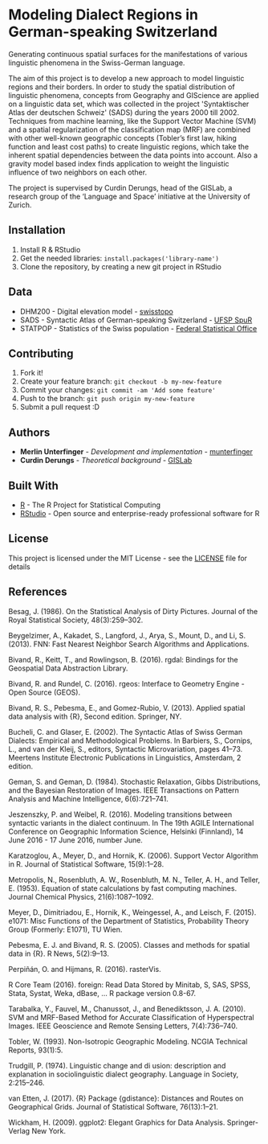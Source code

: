 # Modeling Dialect Regions in German-speaking Switzerland
Generating continuous spatial surfaces for the manifestations of various linguistic phenomena in the Swiss-German language.

The aim of this project is to develop a new approach to model linguistic regions and their borders. In order to study the spatial distribution of linguistic phenomena, concepts from Geography and GIScience are applied on a linguistic data set, which was collected in the project 'Syntaktischer Atlas der deutschen Schweiz' (SADS) during the years 2000 till 2002. Techniques from machine learning, like the Support Vector Machine (SVM) and a spatial regularization of the classification map (MRF) are combined with other well-known geographic concepts (Tobler’s first law, hiking function and least cost paths) to create linguistic regions, which take the inherent spatial dependencies between the data points into account. Also a gravity model based index finds application to weight the linguistic influence of two neighbors on each other.

The project is supervised by Curdin Derungs, head of the GISLab, a research group of the ‘Language and Space’ initiative at the University of Zurich.

## Installation

1. Install R & RStudio
2. Get the needed libraries: `install.packages('library-name')`
3. Clone the repository, by creating a new git project in RStudio

## Data

* DHM200 - Digital elevation model - [swisstopo](https://www.swisstopo.admin.ch/en/home.html)
* SADS - Syntactic Atlas of German-speaking Switzerland - [UFSP SpuR](http://www.spur.uzh.ch/en.html)
* STATPOP - Statistics of the Swiss population - [Federal Statistical Office](https://www.bfs.admin.ch/bfs/en/home.html)

## Contributing

1. Fork it!
2. Create your feature branch: `git checkout -b my-new-feature`
3. Commit your changes: `git commit -am 'Add some feature'`
4. Push to the branch: `git push origin my-new-feature`
5. Submit a pull request :D

## Authors

* **Merlin Unterfinger** - *Development and implementation* - [munterfinger](https://github.com/munterfinger)
* **Curdin Derungs** - *Theoretical background* - [GISLab](http://www.spur.uzh.ch/de/departments/gislab/personen/curdinderungs.html)

## Built With

* [R](https://www.r-project.org) -  The R Project for Statistical Computing
* [RStudio](https://www.rstudio.com) - Open source and enterprise-ready professional software for R

## License

This project is licensed under the MIT License - see the [LICENSE](LICENSE) file for details

## References
Besag, J. (1986). On the Statistical Analysis of Dirty Pictures. Journal of the Royal Statistical Society, 48(3):259–302.

Beygelzimer, A., Kakadet, S., Langford, J., Arya, S., Mount, D., and Li, S. (2013). FNN: Fast Nearest Neighbor Search Algorithms and Applications.

Bivand, R., Keitt, T., and Rowlingson, B. (2016). rgdal: Bindings for the Geospatial Data Abstraction Library.

Bivand, R. and Rundel, C. (2016). rgeos: Interface to Geometry Engine - Open Source (GEOS).

Bivand, R. S., Pebesma, E., and Gomez-Rubio, V. (2013). Applied spatial data analysis with {R}, Second edition. Springer, NY.

Bucheli, C. and Glaser, E. (2002). The Syntactic Atlas of Swiss German Dialects: Empirical and Methodological Problems. In Barbiers, S., Cornips, L., and van der Kleij, S., editors, Syntactic Microvariation, pages 41–73. Meertens Institute Electronic Publications in Linguistics, Amsterdam, 2 edition.

Geman, S. and Geman, D. (1984). Stochastic Relaxation, Gibbs Distributions, and the Bayesian Restoration of Images. IEEE Transactions on Pattern Analysis and Machine Intelligence, 6(6):721–741.

Jeszenszky, P. and Weibel, R. (2016). Modeling transitions between syntactic variants in the dialect continuum. In The 19th AGILE International Conference on Geographic Information Science, Helsinki (Finnland), 14 June 2016 - 17 June 2016, number June.

Karatzoglou, A., Meyer, D., and Hornik, K. (2006). Support Vector Algorithm in R. Journal of Statistical Software, 15(9):1–28.

Metropolis, N., Rosenbluth, A. W., Rosenbluth, M. N., Teller, A. H., and Teller, E. (1953). Equation of state calculations by fast computing machines. Journal Chemical Physics, 21(6):1087–1092.

Meyer, D., Dimitriadou, E., Hornik, K., Weingessel, A., and Leisch, F. (2015). e1071: Misc Functions of the Department of Statistics, Probability Theory Group (Formerly: E1071), TU Wien.

Pebesma, E. J. and Bivand, R. S. (2005). Classes and methods for spatial data in {R}. R News, 5(2):9–13.

Perpiñán, O. and Hijmans, R. (2016). rasterVis.

R Core Team (2016). foreign: Read Data Stored by Minitab, S, SAS, SPSS, Stata, Systat, Weka, dBase, ... R package version 0.8-67.

Tarabalka, Y., Fauvel, M., Chanussot, J., and Benediktsson, J. A. (2010). SVM and MRF-Based Method for Accurate Classification of Hyperspectral Images. IEEE Geoscience and Remote Sensing Letters, 7(4):736–740.

Tobler, W. (1993). Non-Isotropic Geographic Modeling. NCGIA Technical Reports, 93(1):5.

Trudgill, P. (1974). Linguistic change and di usion: description and explanation in sociolinguistic dialect
geography. Language in Society, 2:215–246.

van Etten, J. (2017). {R} Package {gdistance}: Distances and Routes on Geographical Grids. Journal of
Statistical Software, 76(13):1–21.

Wickham, H. (2009). ggplot2: Elegant Graphics for Data Analysis. Springer-Verlag New York.
